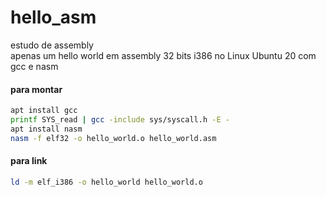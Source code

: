 # hello_asm
estudo de assembly <br>
apenas um hello world em assembly 32 bits i386 no Linux Ubuntu 20 com gcc e nasm  <br>

#### para montar 
```sh
apt install gcc  
printf SYS_read | gcc -include sys/syscall.h -E -  
apt install nasm
nasm -f elf32 -o hello_world.o hello_world.asm  
```

#### para link
```sh
ld -m elf_i386 -o hello_world hello_world.o 
```
